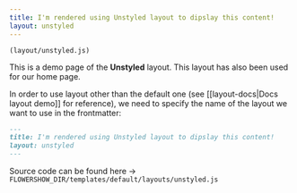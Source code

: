 ```yaml
---
title: I'm rendered using Unstyled layout to dipslay this content!
layout: unstyled
---
```


`(layout/unstyled.js)`

This is a demo page of the **Unstyled** layout. This layout has also been used for our home page.

In order to use layout other than the default one (see [[layout-docs|Docs layout demo]] for reference), we need to specify the name of the layout we want to use in the frontmatter:

```md
---
title: I'm rendered using Unstyled layout to dipslay this content!
layout: unstyled
---
```


Source code can be found here -> `FLOWERSHOW_DIR/templates/default/layouts/unstyled.js`
